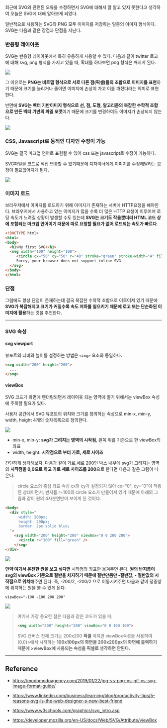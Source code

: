 최근에 SVG와 관련된 오류를 수정하면서 SVG에 대해서 잘 알고 있지 못한다고 생각하여 오늘은 SVG에 대해 알아보게 되었다.

일반적으로 사용하는 SVG와 PNG 모두 이미지를 저장하는 일종의 이미지 형식이다. SVG는 다음과 같은 장점과 단점을 지닌다.



### 반응형 레이아웃

SVG는 반응형 레이아웃에서 특히 유용하게 사용할 수 있다. 다음과 같이 twitter 로고에 대해 svg, png 형식을 가지고 있을 때, 확대를 하다보면 png 형식은 깨지게 된다.


![](https://velog.velcdn.com/images/jiseong/post/ef296ddb-27fe-409e-9f48-32fefed56556/image.png)

그 이유로는 **PNG는 비트맵 형식으로 서로 다른 점(픽셀)들의 조합으로 이미지를 표현**하기 때문에 크기를 늘리거나 줄이면 이미지에 손상이 가고 이를 깨졌다라는 의미로 표현한다.

반면에 **SVG는 벡터 기반이미지 형식으로 선, 점, 도형, 알고리즘의 복잡한 수학적 조합으로 만든 벡터 기반의 파일 포맷**이기 때문에 크기를 변경하여도 이미지가 손상되지 않는다.

![](https://velog.velcdn.com/images/jiseong/post/c3fed7f4-3daa-4004-b8c2-e30d1bd5f513/image.png)



### CSS, Javascript로 동적인 디자인 수정이 가능

SVG는 결국 마크업 언어로 표현될 수 있어  css 또는 javascript로 수정이 가능하다.

SVG파일을 코드로 직접 변경할 수 있기때문에 디자이너에게 이미지를 수정해달라는 요청이 필요없어지게 된다.

![](https://velog.velcdn.com/images/jiseong/post/d3f01916-bb74-4417-b536-11ff9a215639/image.gif)





### 이미지 로드

브라우저에서 이미지를 로드하기 위해 이미지가 존재하는 서버에 HTTP요청을 해야한다. 브라우저에서 사용하고 있는 이미지가 많을 수록 더 많은 HTTP 요청이 이루어져 로딩 속도가 느려질 상황이 발생할 수도 있는데 **SVG는 크기도 작을뿐더러 HTML 코드 상에 포함되는 마크업 언어이기 때문에 따로 요청할 필요가 없어 로드되는 속도가 빠르다**.




```html
<!DOCTYPE html>
<html>
<body>
  <h1>My first SVG</h1>
  <svg width="100" height="100">
     <circle cx="50" cy="50" r="40" stroke="green" stroke-width="4" fill="yellow" />
     Sorry, your browser does not support inline SVG.
  </svg> 
</body>
</html>
```




### 단점

그럼에도 항상 단점이 존재하는데 결국 복잡한 수학적 조합으로 이루어져 있기 때문에 **SVG가 복잡해지고 크기가 커질수록 속도 저하를 일으키기 때문에 로고 또는 단순화된 이미지에 활용**하는 것을 추천한다.


---

### SVG 속성

#### svg viewport

뷰포트의 너비와 높이를 설정하는 방법은 `<img>` 요소와 동일하다.

```html
<svg width="200" height="200">
  ...
</svg>
```



#### viewBox
SVG 코드가 화면에 렌더링되면서 레이아웃 되는 영역에 알기 위해서는 viewBox 속성에 주목할 필요가 있다.

사용자 공간에서 SVG 뷰포트의 위치와 크기를 정의하는 속성으로
min-x, min-y, width, height 4개의 숫자목록으로 정의한다.

![](https://velog.velcdn.com/images/jiseong/post/22c3b86f-633f-4c52-b32d-5c63d2d1c7d6/image.png)


- min-x, min-y: **svg가 그려지는 영역의 시작점**, 왼쪽 위를 기준으로 한 viewBox의 좌표
- width, height: **시작점으로 부터 가로, 세로 사이즈**


간단하게 생각해보자.
다음과 같이 가로,세로 200인 박스 내부에 svg가 그려지는 영역의 **시작점을 0,0으로 하고 가로 세로 사이즈를 200**으로 한다면 다음과 같은 그림이 나온다.

> circle 요소의 중심 좌표 속성 cx와 cy가 설정되지 않아 cx="0", cy="0"이 적용된 상태이면서, 반지름 r=100의 circle 요소가 만들어져 있기 때문에 아래의 그림과 같이 원의 4사분면만이 보이게 된 것이다.

```html
<body>
  <div style="
      width: 200px; 
      height: 200px;
      border: 2px solid blue;
  ">
    <svg width="200" height="200" viewBox="0 0 200 200">
      <circle r="100" fill="green" />
    </svg>
</div>
```

![](https://velog.velcdn.com/images/jiseong/post/2b69378d-2b41-47fd-b55c-07d68cce3f11/image.png)

**만약 여기서 온전한 원을 보고 싶다면** 시작점의 좌표만 옮겨주면 된다. **원의 반지름이 svg의 viewBox 기준으로 절반을 차지하기 때문에 절반만큼만 -절반값, - 절반값의 시작점으로 위치**해주면 된다. 즉, -200/2, -200/2 으로 이동시켜주면 다음과 같이 정중앙에 위치하는 원을 볼 수 있게 된다. 

`viewBox="-100 -100 200 200"`

![](https://velog.velcdn.com/images/jiseong/post/22cb6116-399f-46aa-9855-f2ecb4886926/image.png)

> 여기서 가장 중요한 점은 다음과 같은 코드가 있을 때,
>```html
><svg width="200" height="200" viewBox="0 0 100 100">
>```
>SVG 캔버스 전체 크기는 200x200 **픽셀** 이지만 viewBox속성을 사용하여 (0,0)>에서 시작하는 **100x100px의 화면을 200x200px의 화면에 출력하기 때문에 >viewBox에 사용되는 속성을 픽셀로 생각하면 안된다.**










----

## Reference

- https://modomodoagency.com/2019/01/22/jpg-vs-png-vs-gif-vs-svg-image-format-guide/

- https://www.linkedin.com/business/learning/blog/productivity-tips/5-reasons-svg-is-the-web-designer-s-new-best-friend

- https://www.w3schools.com/graphics/svg_intro.asp

- https://developer.mozilla.org/en-US/docs/Web/SVG/Attribute/viewBox